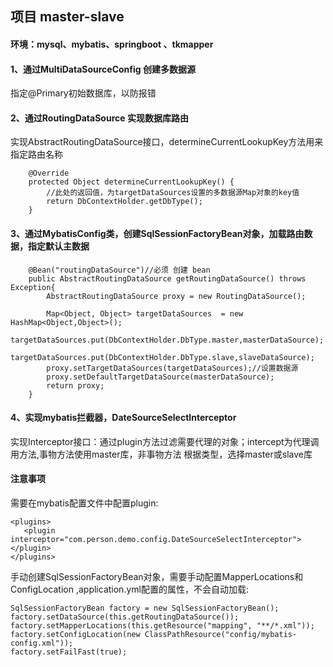 ## 项目 master-slave

#### 环境：mysql、mybatis、springboot 、tkmapper

#### 1、通过MultiDataSourceConfig 创建多数据源
指定@Primary初始数据库，以防报错

#### 2、通过RoutingDataSource 实现数据库路由
实现AbstractRoutingDataSource接口，determineCurrentLookupKey方法用来指定路由名称
```
    @Override
    protected Object determineCurrentLookupKey() {
        //此处的返回值，为targetDataSources设置的多数据源Map对象的key值
        return DbContextHolder.getDbType();
    }
```

#### 3、通过MybatisConfig类，创建SqlSessionFactoryBean对象，加载路由数据，指定默认主数据

```
    @Bean("routingDataSource")//必须 创建 bean
    public AbstractRoutingDataSource getRoutingDataSource() throws Exception{
        AbstractRoutingDataSource proxy = new RoutingDataSource();

        Map<Object, Object> targetDataSources  = new HashMap<Object,Object>();
        targetDataSources.put(DbContextHolder.DbType.master,masterDataSource);
        targetDataSources.put(DbContextHolder.DbType.slave,slaveDataSource);
        proxy.setTargetDataSources(targetDataSources);//设置数据源
        proxy.setDefaultTargetDataSource(masterDataSource);
        return proxy;
    }
```

#### 4、实现mybatis拦截器，DateSourceSelectInterceptor
实现Interceptor接口：通过plugin方法过滤需要代理的对象；intercept为代理调用方法,事物方法使用master库，非事物方法
根据类型，选择master或slave库

#### 注意事项
需要在mybatis配置文件中配置plugin:
```
<plugins>
   <plugin interceptor="com.person.demo.config.DateSourceSelectInterceptor"></plugin>
</plugins>
```

手动创建SqlSessionFactoryBean对象，需要手动配置MapperLocations和ConfigLocation
,application.yml配置的属性，不会自动加载:
```
SqlSessionFactoryBean factory = new SqlSessionFactoryBean();
factory.setDataSource(this.getRoutingDataSource());
factory.setMapperLocations(this.getResource("mapping", "**/*.xml"));
factory.setConfigLocation(new ClassPathResource("config/mybatis-config.xml"));
factory.setFailFast(true);
```